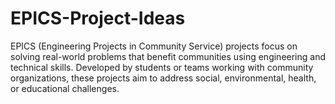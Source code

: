 # EPICS-Project-Ideas
EPICS (Engineering Projects in Community Service) projects focus on solving real-world problems that benefit communities using engineering and technical skills. Developed by students or teams working with community organizations, these projects aim to address social, environmental, health, or educational challenges.
